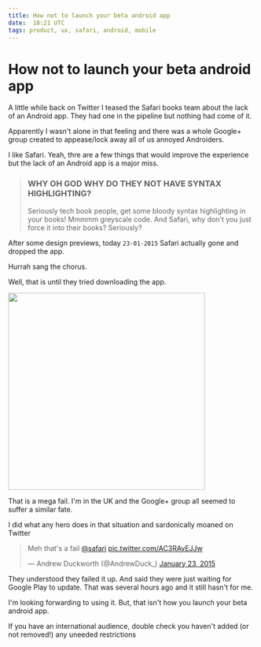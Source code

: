 ```yaml
---
title: How not to launch your beta android app
date:  18:21 UTC
tags: product, ux, safari, android, mobile
---
```


# How not to launch your beta android app

A little while back on Twitter I teased the Safari books team about the lack of an Android app. They had one in the pipeline but nothing had come of it.

Apparently I wasn't alone in that feeling and there was a whole Google+ group created to appease/lock away all of us annoyed Androiders.

I like Safari. Yeah, thre are a few things that would improve the experience but the lack of an Android app is a major miss.

> ### WHY OH GOD WHY DO THEY NOT HAVE SYNTAX HIGHLIGHTING?
> Seriously tech book people, get some bloody syntax highlighting in your books! Mmmmm greyscale code. And Safari, why don't you just force it into their books? Seriously?

After some design previews, today ```23-01-2015``` Safari actually gone and dropped the app.

Hurrah sang the chorus.

Well, that is until they tried downloading the app.

<html>
<img src="https://pbs.twimg.com/media/B8C81KqIYAAwRE2.jpg" class="small-img" height="400px">
</html>

That is a mega fail. I'm in the UK and the Google+ group all seemed to suffer a similar fate.

I did what any hero does in that situation and sardonically moaned on Twitter

<html>
<blockquote class="twitter-tweet" data-cards="hidden" lang="en"><p>Meh that&#39;s a fail <a href="https://twitter.com/safari">@safari</a> <a href="http://t.co/AC3RAyEJJw">pic.twitter.com/AC3RAyEJJw</a></p>&mdash; Andrew Duckworth (@AndrewDuck_) <a href="https://twitter.com/AndrewDuck_/status/558653977387335680">January 23, 2015</a></blockquote>
<script async src="//platform.twitter.com/widgets.js" charset="utf-8"></script>
</html>

They understood they failed it up. And said they were just waiting for Google Play to update. That was several hours ago and it still hasn't for me.

I'm looking forwarding to using it. But, that isn't how you launch your beta android app.

If you have an international audience, double check you haven't added (or not removed!) any uneeded restrictions